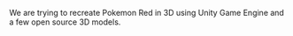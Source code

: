 We are trying to recreate Pokemon Red in 3D using Unity Game Engine and a few open source 3D models.